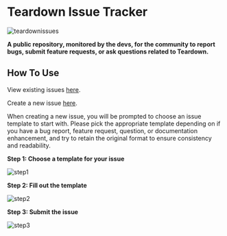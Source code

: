 # Teardown Issue Tracker
![teardownissues](https://user-images.githubusercontent.com/25854043/111224672-c8859980-85ac-11eb-9c6c-06e9b7c7c2ec.png)

**A public repository, monitored by the devs, for the community to report bugs, submit feature requests, or ask questions related to Teardown.**


## How To Use
View existing issues [here](https://github.com/ss-gnalvesteffer/Teardown-Issue-Tracker/issues).

Create a new issue [here](https://github.com/ss-gnalvesteffer/Teardown-Issue-Tracker/issues/new/choose).

When creating a new issue, you will be prompted to choose an issue template to start with. Please pick the appropriate template depending on if you have a bug report, feature request, question, or documentation enhancement, and try to retain the original format to ensure consistency and readability.

**Step 1: Choose a template for your issue**

![step1](https://user-images.githubusercontent.com/25854043/111227523-b279d800-85b0-11eb-8751-552b21408cc3.png)


**Step 2: Fill out the template**

![step2](https://user-images.githubusercontent.com/25854043/111225204-81e46f00-85ad-11eb-9f4e-75e0b86228cb.png)


**Step 3: Submit the issue**

![step3](https://user-images.githubusercontent.com/25854043/111226163-bb69aa00-85ae-11eb-8f34-7121b0457614.png)
